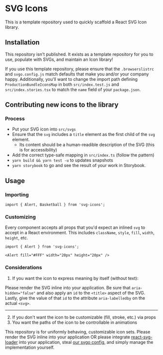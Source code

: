 # SVG Icons

This is a template repository used to quickly scaffold a React SVG Icon library.

## Installation

This repository isn't published. It exists as a template repository for you to use, populate with SVGs, and maintain an Icon library!

If you use this template repository, please ensure that the `.browserslistrc` and `svgo.config.js` match defaults that make you and/or your company happy. Additionally, you'll want to change the import path defining `ProductionBundleIconsMap` in both `src/index.test.js` and `src/index.stories.tsx` to match the `name` field of your `package.json`.

## Contributing new icons to the library

### Process

- Put your SVG icon into `src/svgs`
- Ensure that the `svg` includes a `title` element as the first child of the `svg` element.
  - Its content should be a human-readible description of the SVG (this is for accessibility)
- Add the correct type-safe mapping in `src/index.ts` (follow the pattern)
- `yarn build && yarn test -u` to updates snapshots
- `yarn storybook` to go and see the result of your work in Storybook.

## Usage

### Importing

```JS
import { Alert, Basketball } from 'svg-icons';
```

### Customizing

Every component accepts all props that you'd expect an inlined `svg` to accept in a React environment. This includes `className`, `style`, `fill`, `width`, `height`, etc.

```JS
import { Alert } from 'svg-icons';

<Alert fill="#FFF" width="20px" height="20px" />
```

### Considerations

1. If you want the icon to express meaning by itself (without text):

Please render the SVG inline into your application. Be sure that `aria-hidden="false"` and also apply an `id` to the `<title>` aspect of the SVG. Lastly, give the value of that `id` to the attribute `aria-labelledby` on the actual `<svg>`.

---

2. If you don't want the icon to be customizable (fill, stroke, etc.) via props
3. You want the paths of the icon to be controllable in animations

This repository is for uniformly behaving, customizable icon sets. Please render the SVG inline into your application OR please integrate [react-svg-loader](https://github.com/boopathi/react-svg-loader) into your application, steal [our svgo config](./svgo.config.js), and simply manage the implementation yourself.
